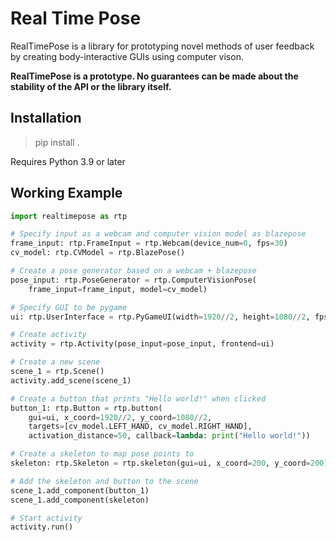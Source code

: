 # Real Time Pose

RealTimePose is a library for prototyping novel methods of
user feedback by creating body-interactive GUIs using computer
vison.

**RealTimePose is a prototype. No guarantees can
be made about the stability of the API or the library itself.**

## Installation

> pip install .

Requires Python 3.9 or later

## Working Example

```python
import realtimepose as rtp

# Specify input as a webcam and computer vision model as blazepose
frame_input: rtp.FrameInput = rtp.Webcam(device_num=0, fps=30)
cv_model: rtp.CVModel = rtp.BlazePose()

# Create a pose generator based on a webcam + blazepose
pose_input: rtp.PoseGenerator = rtp.ComputerVisionPose(
    frame_input=frame_input, model=cv_model)

# Specify GUI to be pygame
ui: rtp.UserInterface = rtp.PyGameUI(width=1920//2, height=1080//2, fps=60)

# Create activity
activity = rtp.Activity(pose_input=pose_input, frontend=ui)

# Create a new scene
scene_1 = rtp.Scene()
activity.add_scene(scene_1)

# Create a button that prints "Hello world!" when clicked
button_1: rtp.Button = rtp.button(
    gui=ui, x_coord=1920//2, y_coord=1080//2, 
    targets=[cv_model.LEFT_HAND, cv_model.RIGHT_HAND], 
    activation_distance=50, callback=lambda: print("Hello world!"))

# Create a skeleton to map pose points to
skeleton: rtp.Skeleton = rtp.skeleton(gui=ui, x_coord=200, y_coord=200)

# Add the skeleton and button to the scene  
scene_1.add_component(button_1)
scene_1.add_component(skeleton)

# Start activity
activity.run()
```

